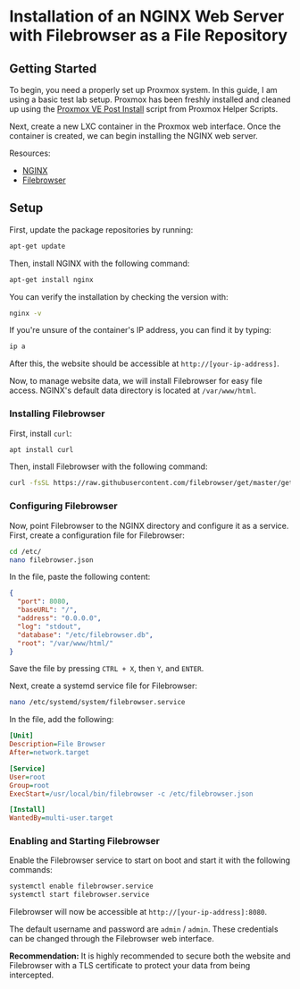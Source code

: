 # Installation of an NGINX Web Server with Filebrowser as a File Repository

## Getting Started

To begin, you need a properly set up Proxmox system. In this guide, I am using a basic test lab setup. Proxmox has been freshly installed and cleaned up using the [Proxmox VE Post Install](https://proxmoxve-scripts.com/scripts?id=Proxmox%20VE%20Post%20Install) script from Proxmox Helper Scripts.

Next, create a new LXC container in the Proxmox web interface. Once the container is created, we can begin installing the NGINX web server.

Resources:

- [NGINX](https://nginx.org/en/)
- [Filebrowser](https://filebrowser.org/)

## Setup

First, update the package repositories by running:

```bash
apt-get update
```

Then, install NGINX with the following command:

```bash
apt-get install nginx
```

You can verify the installation by checking the version with:

```bash
nginx -v
```

If you're unsure of the container's IP address, you can find it by typing:

```bash
ip a
```

After this, the website should be accessible at `http://[your-ip-address]`.

Now, to manage website data, we will install Filebrowser for easy file access. NGINX's default data directory is located at `/var/www/html`.

### Installing Filebrowser

First, install `curl`:

```bash
apt install curl
```

Then, install Filebrowser with the following command:

```bash
curl -fsSL https://raw.githubusercontent.com/filebrowser/get/master/get.sh | bash
```

### Configuring Filebrowser

Now, point Filebrowser to the NGINX directory and configure it as a service. First, create a configuration file for Filebrowser:

```bash
cd /etc/
nano filebrowser.json
```

In the file, paste the following content:

```json
{
  "port": 8080,
  "baseURL": "/",
  "address": "0.0.0.0",
  "log": "stdout",
  "database": "/etc/filebrowser.db",
  "root": "/var/www/html/"
}
```

Save the file by pressing `CTRL + X`, then `Y`, and `ENTER`.

Next, create a systemd service file for Filebrowser:

```bash
nano /etc/systemd/system/filebrowser.service
```

In the file, add the following:

```ini
[Unit]
Description=File Browser
After=network.target

[Service]
User=root
Group=root
ExecStart=/usr/local/bin/filebrowser -c /etc/filebrowser.json

[Install]
WantedBy=multi-user.target
```

### Enabling and Starting Filebrowser

Enable the Filebrowser service to start on boot and start it with the following commands:

```bash
systemctl enable filebrowser.service
systemctl start filebrowser.service
```

Filebrowser will now be accessible at `http://[your-ip-address]:8080`.

The default username and password are `admin` / `admin`. These credentials can be changed through the Filebrowser web interface.

**Recommendation:** It is highly recommended to secure both the website and Filebrowser with a TLS certificate to protect your data from being intercepted.
